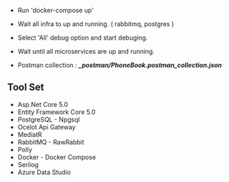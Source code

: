 * Run 'docker-compose up'

* Wait all infra to up and running. ( rabbitmq, postgres )

* Select 'All' debug option and start debuging.

* Wait until all microservices are up and running.

* Postman collection : ***_postman/PhoneBook.postman_collection.json*** 

## Tool Set

* Asp.Net Core 5.0
* Entity Framework Core 5.0
* PostgreSQL - Npgsql
* Ocelot Api Gateway
* MediatR
* RabbitMQ - RawRabbit
* Polly
* Docker - Docker Compose
* Serilog
* Azure Data Studio

<img src = "" />



